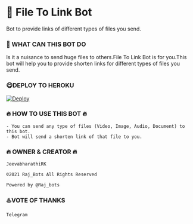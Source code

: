 # 🔗 File To Link Bot

Bot to provide links of different types of files you send.

### 🔗 WHAT CAN THIS BOT DO

Is it a nuisance to send huge files to others.File To Link Bot is for you.This bot will help you to provide shorten links for different types of files you send.

### 😋DEPLOY TO HEROKU

[![Deploy](https://www.herokucdn.com/deploy/button.svg)](https://heroku.com/deploy?template=https://github.com/JeevabharathiRK/TG_to_Direct_Bot)

### 🔥 HOW TO USE THIS BOT 🔥

```
- You can send any type of files (Video, Image, Audio, Document) to this bot.
- Bot will send a shorten link of that file to you.
```

### 🔥 OWNER  &  CREATOR 🔥

```
JeevabharathiRK
 
©️2021 Raj_Bots All Rights Reserved
 
Powered by @Raj_bots
```

### ♨️VOTE OF THANKS

```
Telegram
```
